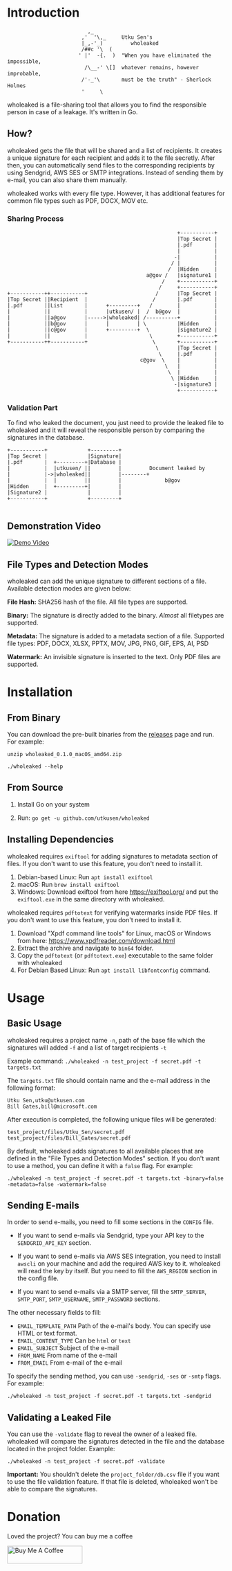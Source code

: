 # Introduction

```
                          ,_         
                        ,'  '\,_     Utku Sen's
                        |_,-'_)         wholeaked
                        /##c '\  (   
                       ' |'  -{.  )  "When you have eliminated the impossible,
                         /\__-' \[]  whatever remains, however improbable,
                        /'-_'\       must be the truth" - Sherlock Holmes
                        '     \    
 ```

wholeaked is a file-sharing tool that allows you to find the responsible person in case of a leakage. It's written in Go.

## How?

wholeaked gets the file that will be shared and a list of recipients. It creates a unique signature for each recipient and adds it to the file secretly. After then, you can automatically send files to the corresponding recipients by using Sendgrid, AWS SES or SMTP integrations. Instead of sending them by e-mail, you can also share them manually.

wholeaked works with every file type. However, it has additional features for common file types such as PDF, DOCX, MOV etc.

### Sharing Process

```                     
                                                       +-----------+
                                                       |Top Secret |
                                                       |.pdf       |       
                                                       |           |       
                                                      -|           |       
                                                     / |           |       
                                                    /  |Hidden     |       
                                             a@gov /   |signature1 |       
                                                  /    +-----------+       
                                                 /     +-----------+       
+-----------++-----------+                      /      |Top Secret |       
|Top Secret ||Recipient  |                     /       |.pdf       |       
|.pdf       ||List       |      +---------+   /        |           |       
|           ||           |      |utkusen/ |  /  b@gov  |           |       
|           ||a@gov      |----->|wholeaked| /----------+           |       
|           ||b@gov      |      |         | \          |Hidden     |       
|           ||c@gov      |      +---------+  \         |signature2 |       
|           ||           |                    \        +-----------+       
+-----------++-----------+                     \       +-----------+       
                                                \      |Top Secret |       
                                                 \     |.pdf       |       
                                           c@gov  \    |           |       
                                                   \   |           |       
                                                    \  |           |       
                                                     \ |Hidden     |       
                                                      -|signature3 |       
                                                       +-----------+    
```

### Validation Part

To find who leaked the document, you just need to provide the leaked file to wholeaked and it will reveal the responsible person by comparing the signatures in the database.

```
+-----------+             +---------+                           
|Top Secret |             |Signature|                           
|.pdf       |  +---------+|Database |                           
|           |  |utkusen/ ||         |         Document leaked by
|           |->|wholeaked||         |--------+                  
|           |  |         ||         |              b@gov        
|Hidden     |  +---------+|         |                           
|Signature2 |             |         |                           
+-----------+             +---------+                           
                                                               
```

## Demonstration Video

[![Demo Video](https://img.youtube.com/vi/EEDtXp9ngHw/0.jpg)](https://www.youtube.com/watch?v=EEDtXp9ngHw)

## File Types and Detection Modes

wholeaked can add the unique signature to different sections of a file. Available detection modes are given below:

**File Hash:** SHA256 hash of the file. All file types are supported. 

**Binary:** The signature is directly added to the binary. *Almost* all filetypes are supported.

**Metadata:** The signature is added to a metadata section of a file. Supported file types: PDF, DOCX, XLSX, PPTX, MOV, JPG, PNG, GIF, EPS, AI, PSD

**Watermark:** An invisible signature is inserted to the text. Only PDF files are supported.

# Installation

## From Binary

You can download the pre-built binaries from the [releases](https://github.com/utkusen/wholeaked/releases/latest) page and run. For example:

`unzip wholeaked_0.1.0_macOS_amd64.zip`

`./wholeaked --help`

## From Source

1) Install Go on your system

2) Run: `go get -u github.com/utkusen/wholeaked`

## Installing Dependencies

wholeaked requires `exiftool` for adding signatures to metadata section of files. If you don't want to use this feature, you don't need to install it.

1) Debian-based Linux: Run `apt install exiftool`
2) macOS: Run `brew install exiftool`
3) Windows: Download exiftool from here https://exiftool.org/ and put the `exiftool.exe` in the same directory with wholeaked.

wholeaked requires `pdftotext` for verifying watermarks inside PDF files. If you don't want to use this feature, you don't need to install it.

1) Download "Xpdf command line tools" for Linux, macOS or Windows from here: https://www.xpdfreader.com/download.html
2) Extract the archive and navigate to `bin64` folder.
3) Copy the `pdftotext` (or `pdftotext.exe`) executable to the same folder with wholeaked
4) For Debian Based Linux: Run `apt install libfontconfig` command.

# Usage

## Basic Usage

wholeaked requires a project name `-n`, path of the base file which the signatures will added `-f` and a list of target recipients `-t`

Example command: `./wholeaked -n test_project -f secret.pdf -t targets.txt`

The `targets.txt` file should contain name and the e-mail address in the following format:

```
Utku Sen,utku@utkusen.com
Bill Gates,bill@microsoft.com
```

After execution is completed, the following unique files will be generated:

```
test_project/files/Utku_Sen/secret.pdf
test_project/files/Bill_Gates/secret.pdf
```

By default, wholeaked adds signatures to all available places that are defined in the "File Types and Detection Modes" section. If you don't want to use a method, you can define it with a `false` flag. For example:

`./wholeaked -n test_project -f secret.pdf -t targets.txt -binary=false -metadata=false -watermark=false`

## Sending E-mails

In order to send e-mails, you need to fill some sections in the `CONFIG` file.

- If you want to send e-mails via Sendgrid, type your API key to the `SENDGRID_API_KEY` section. 

- If you want to send e-mails via AWS SES integration, you need to install `awscli` on your machine and add the required AWS key to it. wholeaked will read the key by itself. But you need to fill the `AWS_REGION` section in the config file. 

- If you want to send e-mails via a SMTP server, fill the `SMTP_SERVER`, `SMTP_PORT`, `SMTP_USERNAME`, `SMTP_PASSWORD` sections.

The other necessary fields to fill:

- `EMAIL_TEMPLATE_PATH` Path of the e-mail's body. You can specify use HTML or text format.
- `EMAIL_CONTENT_TYPE` Can be `html` or `text`
- `EMAIL_SUBJECT` Subject of the e-mail
- `FROM_NAME` From name of the e-mail
- `FROM_EMAIL` From e-mail of the e-mail

To specify the sending method, you can use `-sendgrid`, `-ses` or `-smtp` flags. For example:

`./wholeaked -n test_project -f secret.pdf -t targets.txt -sendgrid`

## Validating a Leaked File

You can use the `-validate` flag to reveal the owner of a leaked file. wholeaked will compare the signatures detected in the file and the database located in the project folder. Example:

`./wholeaked -n test_project -f secret.pdf -validate`

**Important:** You shouldn't delete the `project_folder/db.csv` file if you want to use the file validation feature. If that file is deleted, wholeaked won't be able to compare the signatures.

# Donation

Loved the project? You can buy me a coffee

<a href="https://www.buymeacoffee.com/utkusen" target="_blank"><img src="https://cdn.buymeacoffee.com/buttons/default-orange.png" alt="Buy Me A Coffee" height="41" width="174"></a>
